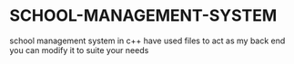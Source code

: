 # SCHOOL-MANAGEMENT-SYSTEM
school management system in c++
have used files to act as my back end you can modify it to suite your needs
